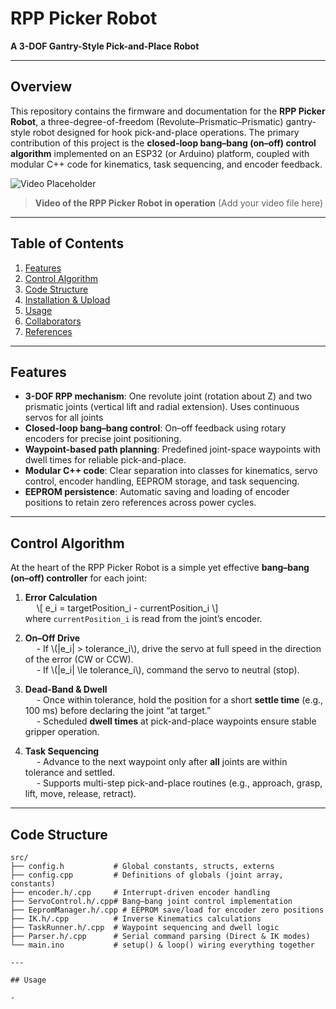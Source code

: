 # RPP Picker Robot

**A 3-DOF Gantry-Style Pick-and-Place Robot**

---

## Overview

This repository contains the firmware and documentation for the **RPP Picker Robot**, a three-degree-of-freedom (Revolute–Prismatic–Prismatic) gantry-style robot designed for hook pick-and-place operations. The primary contribution of this project is the **closed-loop bang–bang (on–off) control algorithm** implemented on an ESP32 (or Arduino) platform, coupled with modular C++ code for kinematics, task sequencing, and encoder feedback.

![Video Placeholder](path/to/video.gif)  
> **Video of the RPP Picker Robot in operation** (Add your video file here)

---

## Table of Contents

1. [Features](#features)  
2. [Control Algorithm](#control-algorithm)  
3. [Code Structure](#code-structure)  
4. [Installation & Upload](#installation--upload)  
5. [Usage](#usage)  
6. [Collaborators](#collaborators)  
7. [References](#references)  

---

## Features

- **3-DOF RPP mechanism**: One revolute joint (rotation about Z) and two prismatic joints (vertical lift and radial extension). Uses continuous servos for all joints  
- **Closed-loop bang–bang control**: On–off feedback using rotary encoders for precise joint positioning.  
- **Waypoint-based path planning**: Predefined joint-space waypoints with dwell times for reliable pick-and-place.  
- **Modular C++ code**: Clear separation into classes for kinematics, servo control, encoder handling, EEPROM storage, and task sequencing.  
- **EEPROM persistence**: Automatic saving and loading of encoder positions to retain zero references across power cycles.  

---

## Control Algorithm

At the heart of the RPP Picker Robot is a simple yet effective **bang–bang (on–off) controller** for each joint:

1. **Error Calculation**  
   &emsp; \\[ e_i = targetPosition_i - currentPosition_i \\]  
   where `currentPosition_i` is read from the joint’s encoder.

2. **On–Off Drive**  
   &emsp; - If \\(|e_i| > tolerance_i\\), drive the servo at full speed in the direction of the error (CW or CCW).  
   &emsp; - If \\(|e_i| \\le tolerance_i\\), command the servo to neutral (stop).

3. **Dead-Band & Dwell**  
   &emsp; - Once within tolerance, hold the position for a short **settle time** (e.g., 100 ms) before declaring the joint “at target.”  
   &emsp; - Scheduled **dwell times** at pick-and-place waypoints ensure stable gripper operation.

4. **Task Sequencing**  
   &emsp; - Advance to the next waypoint only after **all** joints are within tolerance and settled.  
   &emsp; - Supports multi-step pick-and-place routines (e.g., approach, grasp, lift, move, release, retract).

---

## Code Structure

```text
src/
├── config.h           # Global constants, structs, externs
├── config.cpp         # Definitions of globals (joint array, constants)
├── encoder.h/.cpp     # Interrupt-driven encoder handling
├── ServoControl.h/.cpp# Bang–bang joint control implementation
├── EepromManager.h/.cpp # EEPROM save/load for encoder zero positions
├── IK.h/.cpp          # Inverse Kinematics calculations
├── TaskRunner.h/.cpp  # Waypoint sequencing and dwell logic
├── Parser.h/.cpp      # Serial command parsing (Direct & IK modes)
└── main.ino           # setup() & loop() wiring everything together

---

## Usage

- 
